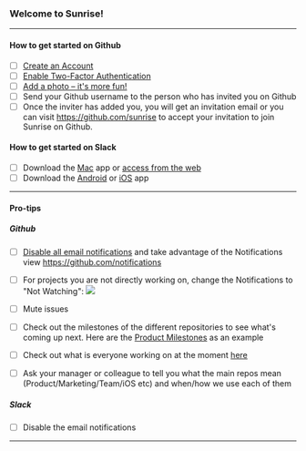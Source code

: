 ### Welcome to Sunrise!
----

#### How to get started on Github

- [ ] [Create an Account](https://github.com/join)
- [ ] [Enable Two-Factor Authentication](https://help.github.com/articles/about-two-factor-authentication/)
- [ ] [Add a photo – it's more fun!](https://help.github.com/articles/how-do-i-set-up-my-profile-picture/)
- [ ] Send your Github username to the person who has invited you on Github
- [ ] Once the inviter has added you, you will get an invitation email or you can visit https://github.com/sunrise to accept your invitation to join Sunrise on Github.

#### How to get started on Slack
- [ ] Download the [Mac](https://itunes.apple.com/us/app/slack/id803453959?mt=12) app or [access from the web](https://sunrisecalendar.slack.com/)
- [ ] Download the [Android](https://play.google.com/store/apps/details?id=com.Slack) or [iOS](https://itunes.apple.com/us/app/slack-team-communication/id618783545?mt=8) app

----

#### Pro-tips
##### Github

- [ ] [Disable all email notifications](https://github.com/settings/notifications) and take advantage of the Notifications view https://github.com/notifications
- [ ] For projects you are not directly working on, change the Notifications to "Not Watching":
![](http://g.recordit.co/v2jGVhQmmP.gif)
- [ ] Mute issues
- [ ] Check out the milestones of the different repositories to see what's coming up next. Here are the [Product Milestones](https://github.com/sunrise/product/milestones) as an example
- [ ] Check out what is everyone working on at the moment [here](https://github.com/sunrise/team)
- [ ] Ask your manager or colleague to tell you what the main repos mean (Product/Marketing/Team/iOS etc) and when/how we use each of them


##### Slack

- [ ] Disable the email notifications 

----
